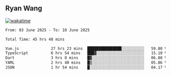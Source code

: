 ## Ryan Wang

[![wakatime](https://wakatime.com/badge/user/6f4ce45f-b03c-4eb3-b701-4b95e0885d94.svg)](https://wakatime.com/@6f4ce45f-b03c-4eb3-b701-4b95e0885d94)

<!--START_SECTION:waka-->

```txt
From: 03 June 2025 - To: 10 June 2025

Total Time: 45 hrs 48 mins

Vue.js              27 hrs 23 mins  ███████████████░░░░░░░░░░   59.80 %
TypeScript          6 hrs 54 mins   ███▓░░░░░░░░░░░░░░░░░░░░░   15.10 %
Dart                3 hrs 8 mins    █▓░░░░░░░░░░░░░░░░░░░░░░░   06.88 %
YAML                2 hrs 40 mins   █▒░░░░░░░░░░░░░░░░░░░░░░░   05.86 %
JSON                1 hr 54 mins    █░░░░░░░░░░░░░░░░░░░░░░░░   04.17 %
```

<!--END_SECTION:waka-->
